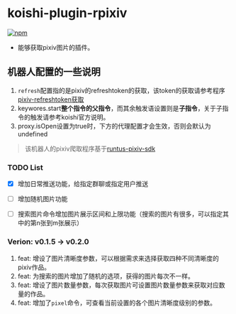 # koishi-plugin-rpixiv

[![npm](https://img.shields.io/npm/v/koishi-plugin-rpixiv?style=flat-square)](https://www.npmjs.com/package/koishi-plugin-rpixiv)

* 能够获取pixiv图片的插件。


## 机器人配置的一些说明
1. `refresh`配置指的是pixiv的refreshtoken的获取，该token的获取请参考程序[pixiv-refreshtoken获取](https://github.com/Runtus/pixiv_refresh_token)
2. keywores.start**整个指令的父指令**，而其余触发语设置则是**子指令**，关于子指令的触发请参考koishi官方说明。
3. proxy.isOpen设置为true时，下方的代理配置才会生效，否则会默认为undefined

> 该机器人的pixiv爬取程序基于[runtus-pixiv-sdk](https://github.com/Runtus/runtu-pixiv-sdk)


### TODO List
- [x] 增加日常推送功能，给指定群聊或指定用户推送
- [ ] 增加随机图片功能
- [ ] 搜索图片命令增加图片展示区间和上限功能（搜索的图片有很多，可以指定其中的第n张到m张展示） 


### Verion: v0.1.5 -> v0.2.0
1. feat: 增设了图片清晰度参数，可以根据需求来选择获取四种不同清晰度的pixiv作品。
2. feat: 为搜索的图片增加了随机的选项，获得的图片每次不一样。
3. feat: 增设了图片数量参数，每次获取图片可设置图片数量参数来获取对应数量的作品。
4. feat: 增加了`pixel`命令，可查看当前设置的各个图片清晰度级别的参数。